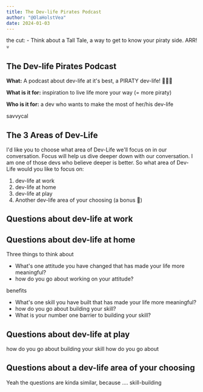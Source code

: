 ```yaml
---
title: The Dev-life Pirates Podcast
author: "@OlaHolstVea"
date: 2024-01-03
---
```

the cut: - Think about a Tall Tale, a way to get to know your piraty side. ARR! 💀




## The Dev-life Pirates Podcast

**What:** A podcast about dev-life at it's best, a PIRATY dev-life! 🥳🏴‍☠️

**What is it for:** inspiration to live life more your way (= more piraty)

**Who is it for:** a dev who wants to make the most of her/his dev-life

savvycal


## The 3 Areas of Dev-Life

I'd like you to choose what area of Dev-Life we'll focus on in our conversation. Focus will help us dive deeper down with our conversation. I am one of those devs who believe deeper is better. So what area of Dev-Life would you like to focus on:

1. dev-life at work
2. dev-life at home
3. dev-life at play
4. Another dev-life area of your choosing (a bonus 🥳)


## Questions about dev-life at work


## Questions about dev-life at home

Three things to think about

- What's one attitude you have changed that has made your life more meaningful?
- how do you go about working on your attitude?




benefits
- What's one skill you have built that has made your life more meaningful?
- how do you go about building your skill?
- What is your number one barrier to building your skill?

## Questions about dev-life at play
how do you go about building your skill
how do you go about
## Questions about a dev-life area of your choosing


Yeah the questions are kinda similar, because .... skill-building